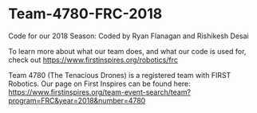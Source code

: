 # Team-4780-FRC-2018
Code for our 2018 Season: Coded by Ryan Flanagan and Rishikesh Desai

To learn more about what our team does, and what our code is used for, check out https://www.firstinspires.org/robotics/frc

Team 4780 (The Tenacious Drones) is a registered team with FIRST Robotics. 
Our page on First Inspires can be found here: 
https://www.firstinspires.org/team-event-search/team?program=FRC&year=2018&number=4780
